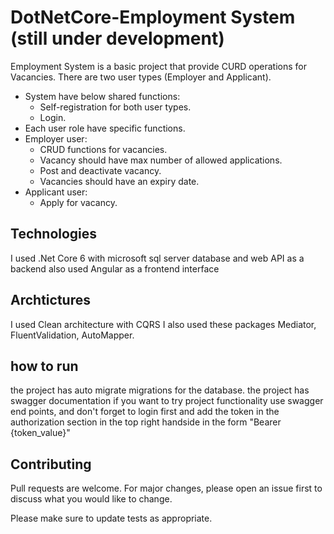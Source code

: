 # DotNetCore-Employment System (still under development)
Employment System is a basic project that provide CURD operations for Vacancies.
There are two user types (Employer and Applicant).
- System have below shared functions:
   - Self-registration for both user types.
   - Login.
- Each user role have specific functions.
- Employer user:
  - CRUD functions for vacancies.
  - Vacancy should have max number of allowed applications.
  - Post and deactivate vacancy.
  - Vacancies should have an expiry date.
- Applicant user:
  - Apply for vacancy.


## Technologies
I used .Net Core 6 with microsoft sql server database and web API as a backend
also used Angular as a frontend interface

## Archtictures
I used Clean architecture with CQRS
I also used these packages Mediator, FluentValidation, AutoMapper.

## how to run
the project has auto migrate migrations for the database.
the project has swagger documentation if you want to try project functionality use swagger end points, and don't forget to login first and add the token in the authorization section in the top right handside in the form "Bearer {token_value}"

## Contributing
Pull requests are welcome. For major changes, please open an issue first
to discuss what you would like to change.

Please make sure to update tests as appropriate.

